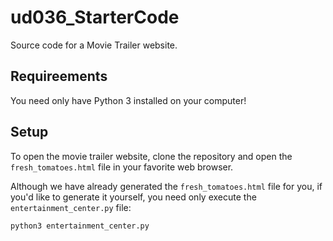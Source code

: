 # ud036_StarterCode
Source code for a Movie Trailer website.

## Requireements

You need only have Python 3 installed on your computer!

## Setup

To open the movie trailer website, clone the repository and open the `fresh_tomatoes.html` file in your favorite web browser. 

Although we have already generated the `fresh_tomatoes.html` file for you, if you'd like to generate it yourself, you need only execute the `entertainment_center.py` file:
```
python3 entertainment_center.py
```
